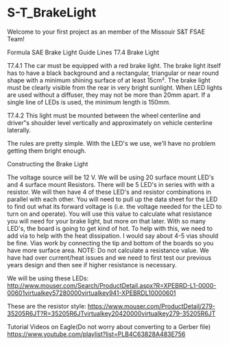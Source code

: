 # S-T_BrakeLight

Welcome to your first project as an member of the Missouir S&T FSAE Team!

Formula SAE Brake Light Guide Lines
T7.4 Brake Light

T7.4.1 The car must be equipped with a red brake light. The brake light itself has to have a black background and a rectangular, triangular or near round shape with a minimum shining surface of at least 15cm². The brake light must be clearly visible from the rear in very bright sunlight. When LED lights are used without a diffuser, they may not be more than 20mm apart. If a single line of LEDs is used, the minimum length is 150mm.

T7.4.2 This light must be mounted between the wheel centerline and driver‟s shoulder level vertically and approximately on vehicle centerline laterally.

The rules are pretty simple. With the LED's we use, we'll have no problem getting them bright enough.

Constructing the Brake Light

The voltage source will be 12 V. We will be using 20 surface mount LED's and 4 surface mount Resistors. There will be 5 LED's in series with with a resistor. We will then have 4 of these LED's and resistor combinations in parallel with each other. You will need to pull up the data sheet for the LED to find out what its forward voltage is (i.e. the voltage needed for the LED to turn on and operate). You will use this value to calculate what resistance you will need for your brake light, but more on that later. With so many LED's, the board is going to get kind of hot. To help with this, we need to add via to help with the heat dissipation. I would say about 4-5 vias should be fine. Vias work by connecting the tip and bottom of the boards so you have more surface area. NOTE: Do not calculate a resistance value. We have had over current/heat issues and we need to first test our previous years design and then see if higher resistance is necessary.

We will be using these LEDs:
http://www.mouser.com/Search/ProductDetail.aspx?R=XPEBRD-L1-0000-00601virtualkey57280000virtualkey941-XPEBRDL10000601

These are the resistor style:
https://www.mouser.com/ProductDetail/279-35205R6JT?R=35205R6JTvirtualkey20420000virtualkey279-35205R6JT

Tutorial Videos on Eagle(Do not worry about converting to a Gerber file)
https://www.youtube.com/playlist?list=PLB4C63828A483E756
